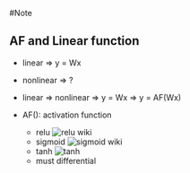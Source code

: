 #Note

## AF and Linear function

- linear => y = Wx
- nonlinear => ?

- linear => nonlinear
=> y = Wx => y = AF(Wx)

- AF(): activation function
    - relu ![relu wiki](https://upload.wikimedia.org/wikipedia/commons/thumb/c/c9/Ramp_function.svg/488px-Ramp_function.svg.png)
    - sigmoid ![sigmoid wiki](https://upload.wikimedia.org/wikipedia/commons/thumb/8/88/Logistic-curve.svg/320px-Logistic-curve.svg.png)
    - tanh ![tanh](https://upload.wikimedia.org/wikipedia/commons/thumb/7/76/Sinh_cosh_tanh.svg/384px-Sinh_cosh_tanh.svg.png)
    - must differential
